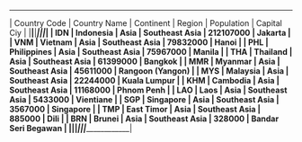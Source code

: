  _____________________________________________________________________________________________ 
| Country Code | Country Name | Continent |         Region | Population |         Capital Ciy |
|______________|______________|___________|________________|____________|_____________________|
|          IDN |    Indonesia |      Asia | Southeast Asia |  212107000 |             Jakarta |
|          VNM |      Vietnam |      Asia | Southeast Asia |   79832000 |               Hanoi |
|          PHL |  Philippines |      Asia | Southeast Asia |   75967000 |              Manila |
|          THA |     Thailand |      Asia | Southeast Asia |   61399000 |             Bangkok |
|          MMR |      Myanmar |      Asia | Southeast Asia |   45611000 |    Rangoon (Yangon) |
|          MYS |     Malaysia |      Asia | Southeast Asia |   22244000 |        Kuala Lumpur |
|          KHM |     Cambodia |      Asia | Southeast Asia |   11168000 |          Phnom Penh |
|          LAO |         Laos |      Asia | Southeast Asia |    5433000 |           Vientiane |
|          SGP |    Singapore |      Asia | Southeast Asia |    3567000 |           Singapore |
|          TMP |   East Timor |      Asia | Southeast Asia |     885000 |                Dili |
|          BRN |       Brunei |      Asia | Southeast Asia |     328000 | Bandar Seri Begawan |
|______________|______________|___________|________________|____________|_____________________|